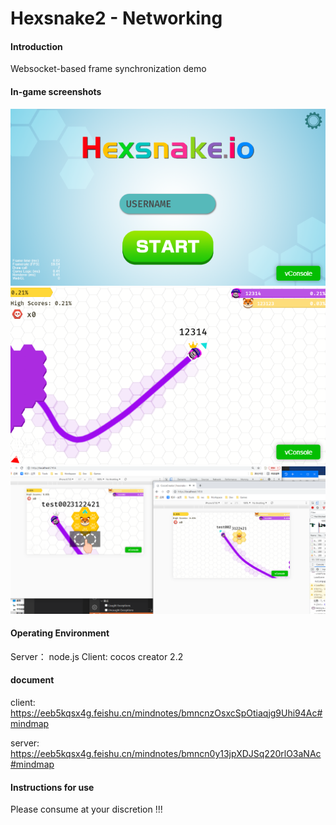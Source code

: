 # Hexsnake2 - Networking

#### Introduction
Websocket-based frame synchronization demo

#### In-game screenshots
![](gitimg/login.png)
![](gitimg/game1.png)
![](gitimg/game2.png)

#### Operating Environment
Server： node.js
Client:  cocos creator 2.2


#### document
client: https://eeb5kqsx4g.feishu.cn/mindnotes/bmncnzOsxcSpOtiaqjg9Uhi94Ac#mindmap

server: https://eeb5kqsx4g.feishu.cn/mindnotes/bmncn0y13jpXDJSq220rlO3aNAc#mindmap


#### Instructions for use
Please consume at your discretion !!! 
